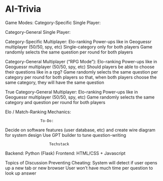 # AI-Trivia


Game Modes:
Category-Specific Single Player: 

Category-General Single Player:

Category-Specific Multiplayer:
Elo-ranking
Power-ups like in Geoguessr multiplayer (50/50, spy, etc)
Single-category only for both players
Game randomly selects the same question per round for both players

Category-General Multiplayer (“RPG Mode”):
Elo-ranking
Power-ups like in Geoguessr multiplayer (50/50, spy, etc)
Should players be able to choose their questions like in a rpg?
Game randomly selects the same question per category per round for both players so that, when both players choose the same category, they will have the same question

True Category-General Multiplayer:
Elo-ranking
Power-ups like in Geoguessr multiplayer (50/50, spy, etc)
Game randomly selects the same category and question per round for both players


Elo / Match-Ranking Mechanics:



					To-Do:
Decide on software features (user database, etc) and create wire diagram for system design
Use GPT builder to tune question-writing
					
						Techstack
Backend: Python (Flask)
Frontend: HTML/CSS + Javascript

Topics of Discussion
Preventing Cheating: 
System will detect if user opens up a new tab or new browser
User won’t have much time per question to look up answer
	
